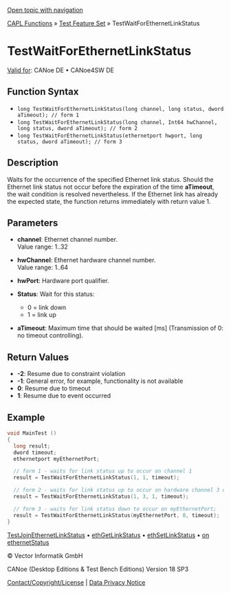 [Open topic with navigation](../../../../../CANoeDEFamily.htm#Topics/CAPLFunctions/Test/Functions/CAPLfunctionTestWaitForEthernetLinkStatus.md)

[CAPL Functions](../../CAPLfunctions.md) » [Test Feature Set](../CAPLfunctionsTFSOverview.md) » TestWaitForEthernetLinkStatus

# TestWaitForEthernetLinkStatus

[Valid for](../../../Shared/FeatureAvailability.md):  CANoe DE • CANoe4SW DE

## Function Syntax

- `long TestWaitForEthernetLinkStatus(long channel, long status, dword aTimeout); // form 1`
- `long TestWaitForEthernetLinkStatus(long channel, Int64 hwChannel, long status, dword aTimeout); // form 2`
- `long TestWaitForEthernetLinkStatus(ethernetport hwport, long status, dword aTimeout); // form 3`

## Description

Waits for the occurrence of the specified Ethernet link status. Should the Ethernet link status not occur before the expiration of the time **aTimeout**, the wait condition is resolved nevertheless. If the Ethernet link has already the expected state, the function returns immediately with return value 1.

## Parameters

- **channel**: Ethernet channel number.  
  Value range: 1..32

- **hwChannel**: Ethernet hardware channel number.  
  Value range: 1..64

- **hwPort**: Hardware port qualifier.

- **Status**: Wait for this status:
  - 0 = link down
  - 1 = link up

- **aTimeout**: Maximum time that should be waited [ms] (Transmission of 0: no timeout controlling).

## Return Values

- **-2**: Resume due to constraint violation
- **-1**: General error, for example, functionality is not available
- **0**: Resume due to timeout
- **1**: Resume due to event occurred

## Example

```c
void MainTest ()
{
  long result;
  dword timeout;
  ethernetport myEthernetPort;

  // form 1 - waits for link status up to occur on channel 1
  result = TestWaitForEthernetLinkStatus(1, 1, timeout);

  // form 2 - waits for link status up to occur on hardware channel 3 of channel 1
  result = TestWaitForEthernetLinkStatus(1, 3, 1, timeout);

  // form 3 - waits for link status down to occur on myEthernetPort;
  result = TestWaitForEthernetLinkStatus(myEthernetPort, 0, timeout);
}
```

[TestJoinEthernetLinkStatus](CAPLfunctionTestJoinEthernetLinkStatus.md) • [ethGetLinkStatus](../../IP/Functions/CAPLfunctionEthGetLinkStatus.md) • [ethSetLinkStatus](../../IP/Functions/CAPLfunctionEthSetLinkStatus.md) • [on ethernetStatus](../../IP/EventProcedures/CAPLfunctionOnEthernetStatus.md)

© Vector Informatik GmbH

CANoe (Desktop Editions & Test Bench Editions) Version 18 SP3

[Contact/Copyright/License](../../../Shared/ContactCopyrightLicense.md) | [Data Privacy Notice](https://www.vector.com/int/en/company/get-info/privacy-policy/)
